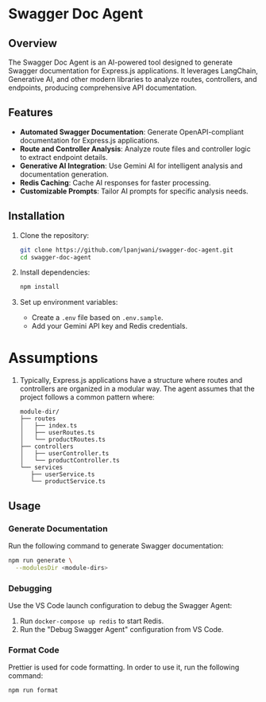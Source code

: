 # Swagger Doc Agent

## Overview

The Swagger Doc Agent is an AI-powered tool designed to generate Swagger documentation for Express.js applications. It leverages LangChain, Generative AI, and other modern libraries to analyze routes, controllers, and endpoints, producing comprehensive API documentation.

## Features

- **Automated Swagger Documentation**: Generate OpenAPI-compliant documentation for Express.js applications.
- **Route and Controller Analysis**: Analyze route files and controller logic to extract endpoint details.
- **Generative AI Integration**: Use Gemini AI for intelligent analysis and documentation generation.
- **Redis Caching**: Cache AI responses for faster processing.
- **Customizable Prompts**: Tailor AI prompts for specific analysis needs.

## Installation

1. Clone the repository:

   ```bash
   git clone https://github.com/lpanjwani/swagger-doc-agent.git
   cd swagger-doc-agent
   ```

2. Install dependencies:

   ```bash
   npm install
   ```

3. Set up environment variables:
   - Create a `.env` file based on `.env.sample`.
   - Add your Gemini API key and Redis credentials.

# Assumptions

1. Typically, Express.js applications have a structure where routes and controllers are organized in a modular way. The agent assumes that the project follows a common pattern where:

   ```
   module-dir/
   ├── routes
   │   ├── index.ts
   │   ├── userRoutes.ts
   │   └── productRoutes.ts
   ├── controllers
   │   ├── userController.ts
   │   └── productController.ts
   └── services
      ├── userService.ts
      └── productService.ts
   ```

## Usage

### Generate Documentation

Run the following command to generate Swagger documentation:

```bash
npm run generate \
  --modulesDir <module-dirs>
```

### Debugging

Use the VS Code launch configuration to debug the Swagger Agent:

1. Run `docker-compose up redis` to start Redis.
2. Run the "Debug Swagger Agent" configuration from VS Code.

### Format Code

Prettier is used for code formatting. In order to use it, run the following command:

```bash
npm run format
```
